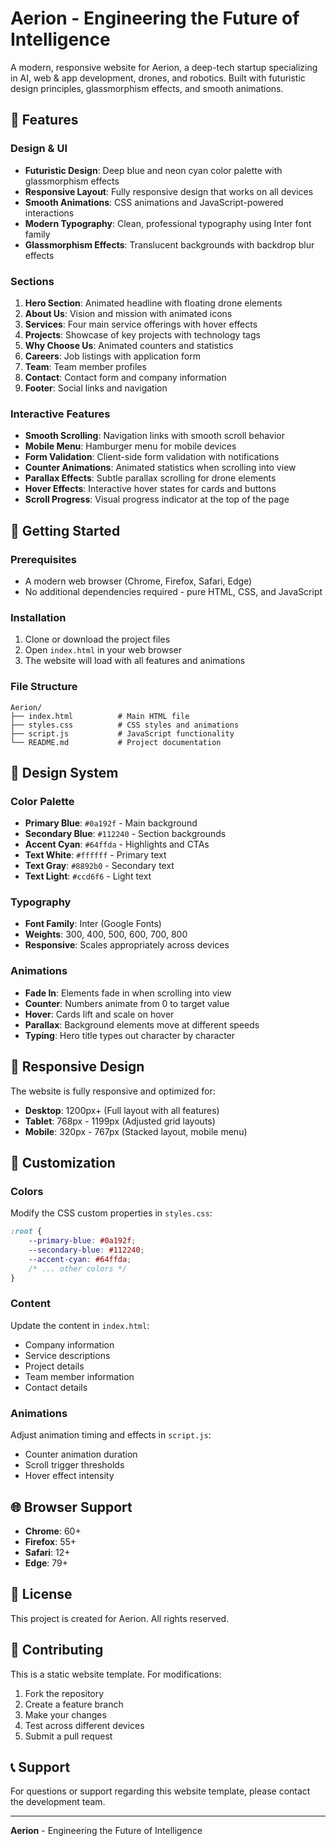 # Aerion - Engineering the Future of Intelligence

A modern, responsive website for Aerion, a deep-tech startup specializing in AI, web & app development, drones, and robotics. Built with futuristic design principles, glassmorphism effects, and smooth animations.

## 🌟 Features

### Design & UI
- **Futuristic Design**: Deep blue and neon cyan color palette with glassmorphism effects
- **Responsive Layout**: Fully responsive design that works on all devices
- **Smooth Animations**: CSS animations and JavaScript-powered interactions
- **Modern Typography**: Clean, professional typography using Inter font family
- **Glassmorphism Effects**: Translucent backgrounds with backdrop blur effects

### Sections
1. **Hero Section**: Animated headline with floating drone elements
2. **About Us**: Vision and mission with animated icons
3. **Services**: Four main service offerings with hover effects
4. **Projects**: Showcase of key projects with technology tags
5. **Why Choose Us**: Animated counters and statistics
6. **Careers**: Job listings with application form
7. **Team**: Team member profiles
8. **Contact**: Contact form and company information
9. **Footer**: Social links and navigation

### Interactive Features
- **Smooth Scrolling**: Navigation links with smooth scroll behavior
- **Mobile Menu**: Hamburger menu for mobile devices
- **Form Validation**: Client-side form validation with notifications
- **Counter Animations**: Animated statistics when scrolling into view
- **Parallax Effects**: Subtle parallax scrolling for drone elements
- **Hover Effects**: Interactive hover states for cards and buttons
- **Scroll Progress**: Visual progress indicator at the top of the page

## 🚀 Getting Started

### Prerequisites
- A modern web browser (Chrome, Firefox, Safari, Edge)
- No additional dependencies required - pure HTML, CSS, and JavaScript

### Installation
1. Clone or download the project files
2. Open `index.html` in your web browser
3. The website will load with all features and animations

### File Structure
```
Aerion/
├── index.html          # Main HTML file
├── styles.css          # CSS styles and animations
├── script.js           # JavaScript functionality
└── README.md           # Project documentation
```

## 🎨 Design System

### Color Palette
- **Primary Blue**: `#0a192f` - Main background
- **Secondary Blue**: `#112240` - Section backgrounds
- **Accent Cyan**: `#64ffda` - Highlights and CTAs
- **Text White**: `#ffffff` - Primary text
- **Text Gray**: `#8892b0` - Secondary text
- **Text Light**: `#ccd6f6` - Light text

### Typography
- **Font Family**: Inter (Google Fonts)
- **Weights**: 300, 400, 500, 600, 700, 800
- **Responsive**: Scales appropriately across devices

### Animations
- **Fade In**: Elements fade in when scrolling into view
- **Counter**: Numbers animate from 0 to target value
- **Hover**: Cards lift and scale on hover
- **Parallax**: Background elements move at different speeds
- **Typing**: Hero title types out character by character

## 📱 Responsive Design

The website is fully responsive and optimized for:
- **Desktop**: 1200px+ (Full layout with all features)
- **Tablet**: 768px - 1199px (Adjusted grid layouts)
- **Mobile**: 320px - 767px (Stacked layout, mobile menu)

## 🔧 Customization

### Colors
Modify the CSS custom properties in `styles.css`:
```css
:root {
    --primary-blue: #0a192f;
    --secondary-blue: #112240;
    --accent-cyan: #64ffda;
    /* ... other colors */
}
```

### Content
Update the content in `index.html`:
- Company information
- Service descriptions
- Project details
- Team member information
- Contact details

### Animations
Adjust animation timing and effects in `script.js`:
- Counter animation duration
- Scroll trigger thresholds
- Hover effect intensity

## 🌐 Browser Support

- **Chrome**: 60+
- **Firefox**: 55+
- **Safari**: 12+
- **Edge**: 79+

## 📄 License

This project is created for Aerion. All rights reserved.

## 🤝 Contributing

This is a static website template. For modifications:
1. Fork the repository
2. Create a feature branch
3. Make your changes
4. Test across different devices
5. Submit a pull request

## 📞 Support

For questions or support regarding this website template, please contact the development team.

---

**Aerion** - Engineering the Future of Intelligence 